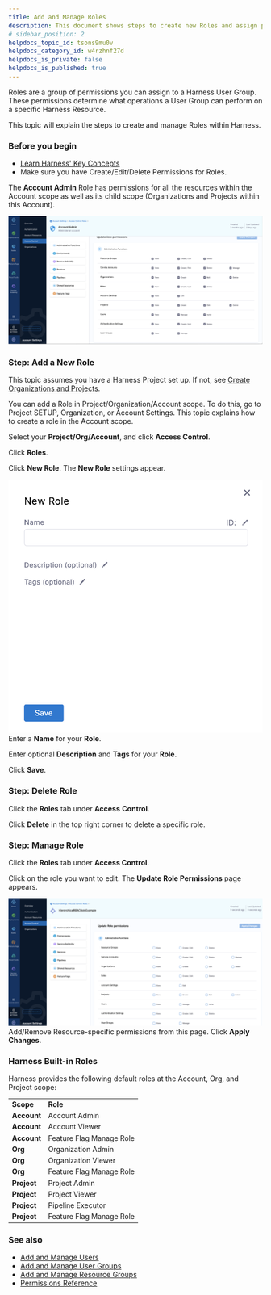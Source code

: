 ```yaml
---
title: Add and Manage Roles
description: This document shows steps to create new Roles and assign permissions to them.
# sidebar_position: 2
helpdocs_topic_id: tsons9mu0v
helpdocs_category_id: w4rzhnf27d
helpdocs_is_private: false
helpdocs_is_published: true
---
```


Roles are a group of permissions you can assign to a Harness User Group. These permissions determine what operations a User Group can perform on a specific Harness Resource.

This topic will explain the steps to create and manage Roles within Harness.


### Before you begin

* [Learn Harness' Key Concepts](https://ngdocs.harness.io/article/hv2758ro4e-learn-harness-key-concepts)
* Make sure you have Create/Edit/Delete Permissions for Roles.

The **Account Admin** Role has permissions for all the resources within the Account scope as well as its child scope (Organizations and Projects within this Account).

![](./static/add-manage-roles-17.png)
### Step: Add a New Role

This topic assumes you have a Harness Project set up. If not, see [Create Organizations and Projects](../1_Organizations-and-Projects/2-create-an-organization.md).

You can add a Role in Project/Organization/Account scope. To do this, go to Project SETUP, Organization, or Account Settings. This topic explains how to create a role in the Account scope.

Select your **Project/Org/Account**, and click **Access Control**.

Click **Roles**.

Click **New Role**. The **New Role** settings appear.

![](./static/add-manage-roles-18.png)
Enter a **Name** for your **Role**.

Enter optional **Description** and **Tags** for your **Role**.

Click **Save**.

### Step: Delete Role

Click the **Roles** tab under **Access** **Control**.

Click **Delete** in the top right corner to delete a specific role.

### Step: Manage Role

Click the **Roles** tab under **Access Control**.

Click on the role you want to edit. The **Update Role Permissions** page appears.

![](./static/add-manage-roles-19.png)
Add/Remove Resource-specific permissions from this page. Click **Apply Changes**.

### Harness Built-in Roles

Harness provides the following default roles at the Account, Org, and Project scope:



|  |  |
| --- | --- |
| **Scope** | **Role** |
| **Account** | Account Admin |
| **Account** | Account Viewer |
| **Account** | Feature Flag Manage Role |
| **Org** | Organization Admin |
| **Org** | Organization Viewer |
| **Org** | Feature Flag Manage Role |
| **Project** | Project Admin |
| **Project** | Project Viewer |
| **Project** | Pipeline Executor |
| **Project** | Feature Flag Manage Role |

### See also

* [Add and Manage Users](./3-add-users.md)
* [Add and Manage User Groups](./4-add-user-groups.md)
* [Add and Manage Resource Groups](./8-add-resource-groups.md)
* [Permissions Reference](./ref-access-management/permissions-reference.md)

